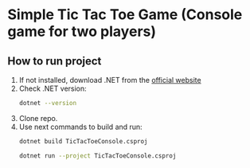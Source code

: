 ﻿# Simple Tic Tac Toe Game (Console game for two players)

## How to run project
1. If not installed, download .NET from the [official website](https://dotnet.microsoft.com/en-us/download)
2. Check .NET version:
   ```bash
   dotnet --version
   ```
3. Clone repo.
4. Use next commands to build and run:
   ```bash
   dotnet build TicTacToeConsole.csproj
   ```
   ```bash
   dotnet run --project TicTacToeConsole.csproj
   ```
